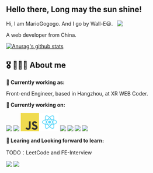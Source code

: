 <h2>Hello there, Long may the sun shine!</h2>
<!-- <img src="https://media.giphy.com/media/Xbh5F28Dog6SjJCL8F/giphy.gif" width="50"><img src="https://media.giphy.com/media/RNQ4f8D08aWve2k15t/giphy.gif" width="50"> -->

<img align='right' src='https://user-images.githubusercontent.com/5713670/87202985-820dcb80-c2b6-11ea-9f56-7ec461c497c3.gif' width='200"'>

Hi, I am MarioGogogo. And I go by Wall-E😃.

A web developer from China.

[![Anurag's github stats](https://github-readme-stats.vercel.app/api?username=MarioGogogo&show_icons=true&theme=vue-dark)](https://github.com/anuraghazra/github-readme-stats)

## 🎖 🧑🏼‍💻 About me

**💼 Currently working as:**

Front-end Engineer, based in Hangzhou, at XR WEB Coder.

**🌱 Currently working on:**

<code><a href="javascript:;" target="_blank"><img height="50" src="https://cdn.svgporn.com/logos/html-5.svg"></a></code>
<code><a href="javascript:;" target="_blank"><img height="50" src="https://cdn.svgporn.com/logos/css-3.svg"></a></code>
<code><a href="javascript:;" target="_blank"><img height="50" src="https://raw.githubusercontent.com/github/explore/80688e429a7d4ef2fca1e82350fe8e3517d3494d/topics/javascript/javascript.png"></a></code>
<code><a href="javascript:;" target="_blank"><img height="50" src="https://raw.githubusercontent.com/github/explore/80688e429a7d4ef2fca1e82350fe8e3517d3494d/topics/react/react.png"></a></code>
<code><a href="javascript:;" target="_blank"><img height="50" src="https://cdn.svgporn.com/logos/vue.svg"></a></code>
<code><a href="javascript:;" target="_blank"><img height="50" src="https://cdn.svgporn.com/logos/es6.svg"></a></code>
<code><a href="javascript:;" target="_blank"><img height="50" src="https://cdn.svgporn.com/logos/nodejs-icon.svg"></a></code>
<code><a href="javascript:;" target="_blank"><img height="50" src="https://cdn.svgporn.com/logos/webpack.svg"></a></code>

**🎯 Learing and Looking forward to learn:**

TODO：LeetCode and FE-Interview

<code><a href="javascript:;" target="_blank"><img height="50" src="https://www.vectorlogo.zone/logos/nestjs/nestjs-icon.svg"></a></code>
<code><a href="javascript:;" target="_blank"><img height="50" src="https://www.vectorlogo.zone/logos/apple_objectivec/apple_objectivec-icon.svg"></a></code>

<!-- **📫  Reach me at:** -->

